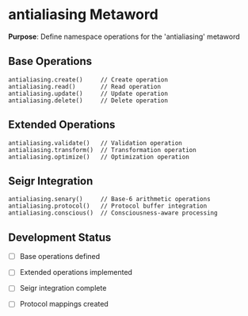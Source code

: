 # antialiasing Metaword

**Purpose**: Define namespace operations for the 'antialiasing' metaword

## Base Operations

```hyphos
antialiasing.create()     // Create operation
antialiasing.read()       // Read operation  
antialiasing.update()     // Update operation
antialiasing.delete()     // Delete operation
```

## Extended Operations

```hyphos
antialiasing.validate()   // Validation operation
antialiasing.transform()  // Transformation operation
antialiasing.optimize()   // Optimization operation
```

## Seigr Integration

```hyphos
antialiasing.senary()     // Base-6 arithmetic operations
antialiasing.protocol()   // Protocol buffer integration
antialiasing.conscious()  // Consciousness-aware processing
```

## Development Status

- [ ] Base operations defined
- [ ] Extended operations implemented  
- [ ] Seigr integration complete
- [ ] Protocol mappings created

